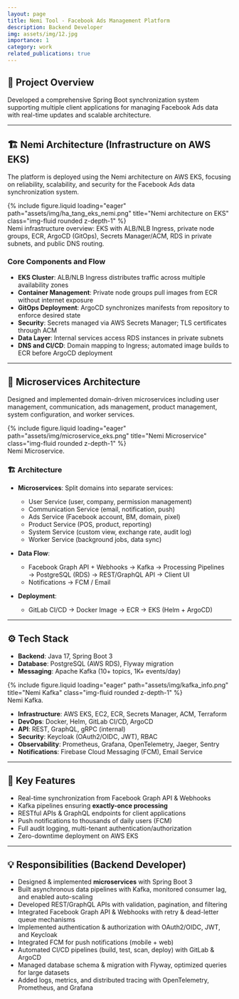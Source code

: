 ```yaml
---
layout: page
title: Nemi Tool - Facebook Ads Management Platform
description: Backend Developer
img: assets/img/12.jpg
importance: 1
category: work
related_publications: true
---
```


## 📌 Project Overview

Developed a comprehensive Spring Boot synchronization system supporting multiple client applications for managing Facebook Ads data with real-time updates and scalable architecture.

---

## 🏗️ Nemi Architecture (Infrastructure on AWS EKS)

The platform is deployed using the Nemi architecture on AWS EKS, focusing on reliability, scalability, and security for the Facebook Ads data synchronization system.

<div class="row justify-content-sm-center">
    <div class="col-sm-10 mt-3 mt-md-0">
        {% include figure.liquid loading="eager" path="assets/img/ha_tang_eks_nemi.png" title="Nemi architecture on EKS" class="img-fluid rounded z-depth-1" %}
    </div>
    <div class="col-sm-12 mt-2">
        <div class="caption">Nemi infrastructure overview: EKS with ALB/NLB Ingress, private node groups, ECR, ArgoCD (GitOps), Secrets Manager/ACM, RDS in private subnets, and public DNS routing.</div>
    </div>
</div>

### Core Components and Flow

- **EKS Cluster**: ALB/NLB Ingress distributes traffic across multiple availability zones
- **Container Management**: Private node groups pull images from ECR without internet exposure
- **GitOps Deployment**: ArgoCD synchronizes manifests from repository to enforce desired state
- **Security**: Secrets managed via AWS Secrets Manager; TLS certificates through ACM
- **Data Layer**: Internal services access RDS instances in private subnets
- **DNS and CI/CD**: Domain mapping to Ingress; automated image builds to ECR before ArgoCD deployment

---

## 🔹 Microservices Architecture

Designed and implemented domain-driven microservices including user management, communication, ads management, product management, system configuration, and worker services.

<div class="row justify-content-sm-center">
    <div class="col-sm-10 mt-3 mt-md-0">
        {% include figure.liquid loading="eager" path="assets/img/microservice_eks.png" title="Nemi Microservice" class="img-fluid rounded z-depth-1" %}
    </div>
    <div class="col-sm-12 mt-2">
        <div class="caption">Nemi Microservice.</div>
    </div>
</div>

### 🏗️ Architecture

- **Microservices**: Split domains into separate services:

  - User Service (user, company, permission management)
  - Communication Service (email, notification, push)
  - Ads Service (Facebook account, BM, domain, pixel)
  - Product Service (POS, product, reporting)
  - System Service (custom view, exchange rate, audit log)
  - Worker Service (background jobs, data sync)

- **Data Flow**:

  - Facebook Graph API + Webhooks → Kafka → Processing Pipelines → PostgreSQL (RDS) → REST/GraphQL API → Client UI
  - Notifications → FCM / Email

- **Deployment**:
  - GitLab CI/CD → Docker Image → ECR → EKS (Helm + ArgoCD)

---

## ⚙️ Tech Stack

- **Backend**: Java 17, Spring Boot 3
- **Database**: PostgreSQL (AWS RDS), Flyway migration
- **Messaging**: Apache Kafka (10+ topics, 1K+ events/day)

<div class="row justify-content-sm-center">
  <div class="col-sm-10 mt-3 mt-md-0">
    {% include figure.liquid 
        loading="eager" 
        path="assets/img/kafka_info.png" 
        title="Nemi Kafka" 
        class="img-fluid rounded z-depth-1" 
    %}
  </div>

  <div class="col-sm-12 mt-2">
    <div class="caption">Nemi Kafka.</div>
  </div>
</div>

- **Infrastructure**: AWS EKS, EC2, ECR, Secrets Manager, ACM, Terraform
- **DevOps**: Docker, Helm, GitLab CI/CD, ArgoCD
- **API**: REST, GraphQL, gRPC (internal)
- **Security**: Keycloak (OAuth2/OIDC, JWT), RBAC
- **Observability**: Prometheus, Grafana, OpenTelemetry, Jaeger, Sentry
- **Notifications**: Firebase Cloud Messaging (FCM), Email Service

---

## 🚀 Key Features

- Real-time synchronization from Facebook Graph API & Webhooks
- Kafka pipelines ensuring **exactly-once processing**
- RESTful APIs & GraphQL endpoints for client applications
- Push notifications to thousands of daily users (FCM)
- Full audit logging, multi-tenant authentication/authorization
- Zero-downtime deployment on AWS EKS

---

## 💡 Responsibilities (Backend Developer)

- Designed & implemented **microservices** with Spring Boot 3
- Built asynchronous data pipelines with Kafka, monitored consumer lag, and enabled auto-scaling
- Developed REST/GraphQL APIs with validation, pagination, and filtering
- Integrated Facebook Graph API & Webhooks with retry & dead-letter queue mechanisms
- Implemented authentication & authorization with OAuth2/OIDC, JWT, and Keycloak
- Integrated FCM for push notifications (mobile + web)
- Automated CI/CD pipelines (build, test, scan, deploy) with GitLab & ArgoCD
- Managed database schema & migration with Flyway, optimized queries for large datasets
- Added logs, metrics, and distributed tracing with OpenTelemetry, Prometheus, and Grafana
